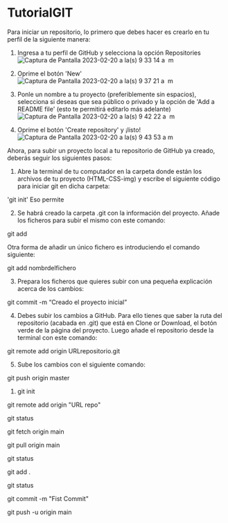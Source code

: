 # TutorialGIT

Para iniciar un repositorio, lo primero que debes hacer es crearlo en tu perfil de la siguiente manera:
1. Ingresa a tu perfil de GitHub y selecciona la opción Repositories
![Captura de Pantalla 2023-02-20 a la(s) 9 33 14 a  m](https://user-images.githubusercontent.com/125481093/220134827-135a8f5b-f28e-44db-81ae-6819fc4b3451.png)


2. Oprime el botón 'New'
![Captura de Pantalla 2023-02-20 a la(s) 9 37 21 a  m](https://user-images.githubusercontent.com/125481093/220135968-d8372f74-9de1-469b-a3d1-a65e86ff1efa.png)


3. Ponle un nombre a tu proyecto (preferiblemente sin espacios), selecciona si deseas que sea público o privado y la opción de 'Add a README file' (esto te permitirá editarlo más adelante)
![Captura de Pantalla 2023-02-20 a la(s) 9 42 22 a  m](https://user-images.githubusercontent.com/125481093/220136707-aaf0643b-e387-4979-8520-b7257271ae32.png)


4. Oprime el botón 'Create repository' y ¡listo!
![Captura de Pantalla 2023-02-20 a la(s) 9 43 53 a m](https://user-images.githubusercontent.com/125481093/220137474-6366b959-2a01-40a0-86f1-fe2c80d2a9ff.png)


Ahora, para subir un proyecto local a tu repositorio de GitHub ya creado, deberás seguir los siguientes pasos:

1. Abre la terminal de tu computador en la carpeta donde están los archivos de tu proyecto (HTML-CSS-img) y escribe el siguiente código para iniciar git en dicha carpeta:

'git init'
Eso permite

 

2. Se habrá creado la carpeta .git con la información del proyecto. Añade los ficheros para subir el mismo con este comando: 

 

git add 

 

Otra forma de añadir un único fichero es introduciendo el comando siguiente: 

 

git add nombrdelfichero 

 

3. Prepara los ficheros que quieres subir con una pequeña explicación acerca de los cambios: 

 

git commit -m “Creado el proyecto inicial” 

 

4. Debes subir los cambios a GitHub. Para ello tienes que saber la ruta del repositorio (acabada en .git) que está en Clone or Download, el botón verde de la página del proyecto. Luego añade el repositorio desde la terminal con este comando: 

 

git remote add origin URLrepositorio.git 

 

5. Sube los cambios con el siguiente comando: 

 

git push origin master 



1. git init

git remote add origin "URL repo"

git status

git fetch origin main

git pull origin main

git status

git add .

git status

git commit -m "Fist Commit"

git push -u origin main

